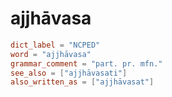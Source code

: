 # ajjhāvasa

``` toml
dict_label = "NCPED"
word = "ajjhāvasa"
grammar_comment = "part. pr. mfn."
see_also = ["ajjhāvasati"]
also_written_as = ["ajjhāvasat"]
```

